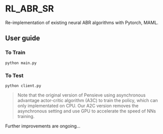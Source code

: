 # RL_ABR_SR

Re-implementation of existing neural ABR algorithms with Pytorch, MAML.

## User guide

### To Train

```python main.py```

### To Test

```python client.py```

>Note that the original version of Pensieve using asynchronous advantage actor-critic algorithm (A3C) to train the policy, which can only implementated on CPU. Our A2C version removes the asynchronous setting and use GPU to accelerate the speed of NNs training. 

Further improvements are ongoing...
